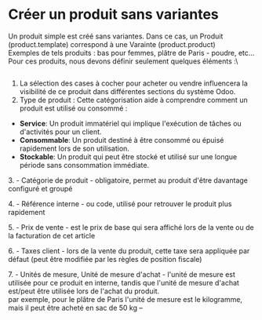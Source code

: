 # Créer un produit sans variantes

Un produit simple est créé sans variantes. Dans ce cas, un Produit (product.template) correspond à une Varainte (product.product)\
Exemples de tels produits : bas pour femmes, plâtre de Paris - poudre, etc...\
Pour ces produits, nous devons définir seulement quelques éléments :\


<figure><img src="https://2479359880-files.gitbook.io/~/files/v0/b/gitbook-x-prod.appspot.com/o/spaces%2FnTWGcVv7ikvz7HIC0Dby%2Fuploads%2FcOggeZCWrvJXFKSStLnN%2Fimage.png?alt=media&#x26;token=33107a7b-998e-4413-bcb1-e833f4d606cb" alt=""><figcaption></figcaption></figure>

1. La sélection des cases à cocher pour acheter ou vendre influencera la visibilité de ce produit dans différentes sections du système Odoo.
2. Type de produit : Cette catégorisation aide à comprendre comment un produit est utilisé ou consommé :

* **Service**: Un produit immatériel qui implique l'exécution de tâches ou d'activités pour un client.
* **Consommable**: Un produit destiné à être consommé ou épuisé rapidement lors de son utilisation.
* **Stockable**: Un produit qui peut être stocké et utilisé sur une longue période sans consommation immédiate.



3\. - Catégorie de produit - obligatoire, permet au produit d'être davantage configuré et groupé

4\. - Référence interne - ou code, utilisé pour retrouver le produit plus rapidement

5\. - Prix de vente - est le prix de base qui sera affiché lors de la vente ou de la facturation de cet article

6\. - Taxes client - lors de la vente du produit, cette taxe sera appliquée par défaut (peut être modifiée par les règles de position fiscale)

7\. - Unités de mesure, Unité de mesure d'achat - l'unité de mesure est utilisée pour ce produit en interne, tandis que l'unité de mesure d'achat est/peut être utilisée lors de l'achat du produit.\
par exemple, pour le plâtre de Paris l'unité de mesure est le kilogramme, mais il peut être acheté en sac de 50 kg –
